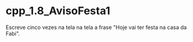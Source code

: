 # cpp_1.8_AvisoFesta1
Escreve cinco vezes na tela na tela a frase "Hoje vai ter festa na casa da Fabi".
